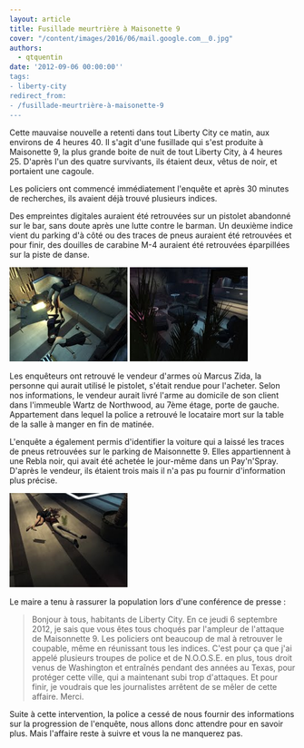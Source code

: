 ```yaml
---
layout: article
title: Fusillade meurtrière à Maisonette 9
cover: "/content/images/2016/06/mail.google.com__0.jpg"
authors:
  - qtquentin
date: '2012-09-06 00:00:00''
tags:
- liberty-city
redirect_from:
- /fusillade-meurtrière-à-maisonette-9
---
```


Cette mauvaise nouvelle a retenti dans tout Liberty City ce matin, aux environs de 4 heures 40. Il s'agit d'une fusillade qui s'est produite à Maisonette 9, la plus grande boite de nuit de tout Liberty City, à 4 heures 25. D'après l'un des quatre survivants, ils étaient deux, vêtus de noir, et portaient une cagoule.

Les policiers ont commencé immédiatement l'enquête et après 30 minutes de recherches, ils avaient déjà trouvé plusieurs indices.

Des empreintes digitales auraient été retrouvées sur un pistolet abandonné sur le bar, sans doute après une lutte contre le barman. Un deuxième indice vient du parking d'à côté ou des traces de pneus auraient été retrouvées et pour finir, des douilles de carabine M-4 auraient été retrouvées éparpillées sur la piste de danse.

![](/content/images/2016/06/mail.google.com_.jpg3_.jpg)
![](/content/images/2016/06/mail.google.com_.jpg2__0.jpg)

Les enquêteurs ont retrouvé le vendeur d'armes où Marcus Zida, la personne qui aurait utilisé le pistolet, s'était rendue pour l'acheter. Selon nos informations, le vendeur aurait livré l'arme au domicile de son client dans l'immeuble Wartz de Northwood, au 7ème étage, porte de gauche. Appartement dans lequel la police a retrouvé le locataire mort sur la table de la salle à manger en fin de matinée.

L'enquête a également permis d'identifier la voiture qui a laissé les traces de pneus retrouvées sur le parking de Maisonnette 9. Elles appartiennent à une Rebla noir, qui avait été achetée le jour-même dans un Pay'n'Spray. D'après le vendeur, ils étaient trois mais il n'a pas pu fournir d'information plus précise.

![](/content/images/2016/06/mail.google.com_.jpg4_.jpg)

Le maire a tenu à rassurer la population lors d'une conférence de presse :

> Bonjour à tous, habitants de Liberty City. En ce jeudi 6 septembre 2012, je sais que vous êtes tous choqués par l'ampleur de l'attaque de Maisonnette 9. Les policiers ont beaucoup de mal à retrouver le coupable, même en réunissant tous les indices. C'est pour ça que j'ai appelé plusieurs troupes de police et de N.O.O.S.E. en plus, tous droit venus de Washington et entraînés pendant des années au Texas, pour protéger cette ville, qui a maintenant subi trop d'attaques. Et pour finir, je voudrais que les journalistes arrêtent de se mêler de cette affaire. Merci.

Suite à cette intervention, la police a cessé de nous fournir des informations sur la progression de l'enquête, nous allons donc attendre pour en savoir plus. Mais l'affaire reste à suivre et vous la ne manquerez pas.